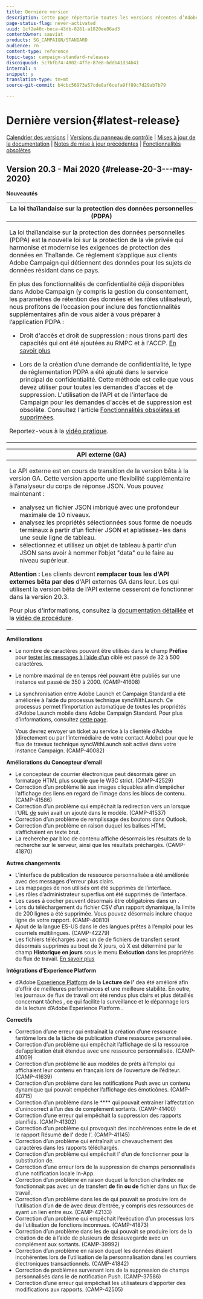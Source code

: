 ```yaml
---
title: Dernière version
description: Cette page répertorie toutes les versions récentes d’Adobe Campaign Standard.
page-status-flag: never-activated
uuid: 1cf2e40c-beca-43db-8261-a1820ee86ad3
contentOwner: sauviat
products: SG_CAMPAIGN/STANDARD
audience: rn
content-type: reference
topic-tags: campaign-standard-releases
discoiquuid: 5c7bfb74-4002-4ffe-87e8-bddb41d34b41
internal: n
snippet: y
translation-type: tm+mt
source-git-commit: b4cbc56973a57cde8af6cefa9ff89c7d29ab7b79

---
```



# Dernière version{#latest-release}

[Calendrier des versions](../../rn/using/release-planning.md) | [Versions du panneau de contrôle](https://docs.adobe.com/content/help/fr-FR/control-panel/using/release-notes.html) | [Mises à jour de la documentation](../../rn/using/documentation-updates.md) | [Notes de mise à jour précédentes](../../rn/using/release-notes-2020.md) | [Fonctionnalités obsolètes](../../rn/using/deprecated-features.md)

## Version 20.3 - Mai 2020      {#release-20-3---may-2020}

**Nouveautés**

<table> 
<thead> 
<tr> 
<th> <strong>La loi thaïlandaise sur la protection des données personnelles (PDPA)</strong><br /> </th> 
</tr> 
</thead> 
<tbody> 
<tr> 
<td> <p>La loi thaïlandaise sur la protection des données personnelles (PDPA) est la nouvelle loi sur la protection de la vie privée qui harmonise et modernise les exigences de protection des données en Thaïlande. Ce règlement s’applique aux clients  Adobe Campaign qui détiennent des données pour les sujets de données résidant dans ce pays.</p>
<p>En plus des fonctionnalités de confidentialité déjà disponibles dans  Adobe Campaign (y compris la gestion du consentement, les paramètres de rétention des données et les rôles utilisateur), nous profitons de l’occasion pour inclure des fonctionnalités supplémentaires afin de vous aider à vous préparer à l’application PDPA :</p>
<ul>
<li>Droit d'accès et droit de suppression : nous tirons parti des capacités qui ont été ajoutées au RMPC et à l'ACCP. <a href="https://helpx.adobe.com/content/help/fr/campaign/kb/acs-privacy.html#righttoaccess">En savoir plus</a> </li>
<li><p>Lors de la création d’une demande de confidentialité, le type de réglementation PDPA a été ajouté dans le service principal de confidentialité. Cette méthode est celle que vous devez utiliser pour toutes les demandes d'accès et de suppression. L'utilisation de l'API et de l'interface de Campaign pour les demandes d'accès et de suppression est obsolète.  Consultez l'article <a href="../../rn/using/deprecated-features.md">Fonctionnalités obsolètes et supprimées</a>.</p></li>
</ul>
<p>Reportez-vous à la <a href="https://docs.adobe.com/content/help/en/campaign-learn/campaign-standard-tutorials/privacy/privacy-overview.html">vidéo pratique</a>.</p>
</td> 
</tr> 
</tbody> 
</table>

<table> 
<thead> 
<tr> 
<th> <strong>API externe  (GA)</strong><br /> </th> 
</tr> 
</thead> 
<tbody> 
<tr> 
  <td> <p>Le API <strong></strong> externe  est en cours de transition de la version bêta à la version GA. Cette version apporte une flexibilité supplémentaire à l’analyseur du corps de réponse JSON. Vous pouvez maintenant :</p>
<ul>
<li>analysez un fichier JSON imbriqué avec une profondeur maximale de 10 niveaux. </li>
<li>analysez les propriétés sélectionnées sous forme de noeuds terminaux à partir d’un fichier JSON et aplatissez-les dans une seule ligne de tableau.</li>
<li>sélectionnez et utilisez un objet de tableau à partir d’un JSON sans avoir à nommer l’objet "data" ou le faire au niveau supérieur.</li>
</ul>
<p><strong>Attention :</strong> Les clients devront <strong>remplacer tous les d'API externes bêta par des</strong> d'API externes GA dans leur.  Les  qui utilisent la version bêta de l’API externe cesseront de fonctionner dans la version 20.3.</p>
<p>Pour plus d'informations, consultez la <a href="../../automating/using/external-api.md">documentation détaillée</a> et la <a href="https://docs.adobe.com/content/help/en/campaign-learn/campaign-standard-tutorials/managing-processes-and-data/data-management-activities/external-api-activity.html">vidéo de procédure</a>.</p>
</td> 
</tr> 
</tbody> 
</table>

**Améliorations**

* Le nombre de caractères pouvant être utilisés dans le champ **Préfixe** pour [tester les messages à l’aide d’un](../../sending/using/testing-messages-using-target.md) ciblé est passé de 32 à 500 caractères.
* Le nombre maximal de  en temps réel pouvant être publiés sur une instance est passé de 350 à 2000. (CAMP-41608)
* La synchronisation entre Adobe Launch et Campaign Standard a été améliorée à l’aide du processus technique syncWithLaunch. Ce processus permet l’importation automatique de toutes les propriétés d’Adobe Launch mobile dans  Adobe Campaign Standard. Pour plus d’informations, consultez [cette page](../../administration/using/technical-workflows.md).

   Vous devrez envoyer un ticket au service à la clientèle d’Adobe (directement ou par l’intermédiaire de votre contact Adobe) pour que le flux de travaux technique syncWithLaunch soit activé dans votre instance Campaign. (CAMP-40082)

**Améliorations du Concepteur d’email**

* Le concepteur de courrier électronique peut désormais gérer un formatage HTML plus souple que le W3C strict. (CAMP-42529)
* Correction d’un problème lié aux images [](../../designing/using/links.md#inserting-a-link) cliquables afin d’empêcher l’affichage des liens en regard de l’image dans les blocs de contenu. (CAMP-41586)
* Correction d’un problème qui empêchait la redirection vers un lorsque l’URL [de](../../designing/using/links.md#about-tracked-urls) suivi avait un  ajouté dans le modèle. (CAMP-41537)
* Correction d’un problème de remplissage des boutons dans Outlook.
* Correction d’un problème en raison duquel les balises HTML s’affichaient en texte brut.
* La recherche par bloc de contenu affiche désormais les résultats de la recherche sur le serveur, ainsi que les résultats préchargés. (CAMP-41870)

**Autres changements**

* L&#39;interface de publication de ressource personnalisée a été améliorée avec des messages d&#39;erreur plus clairs.
* Les mappages de  non utilisés ont été supprimés de l’interface.
* Les rôles d’administrateur superflus ont été supprimés de l’interface.
* Les cases à cocher peuvent désormais être obligatoires dans un .
* Lors du téléchargement du fichier CSV d’un rapport dynamique, la limite de 200 lignes a été supprimée. Vous pouvez désormais inclure chaque ligne de votre rapport. (CAMP-40810)
* Ajout de la langue ES-US dans le des langues prêtes à l’emploi pour les courriels multilingues. (CAMP-42279)
* Les fichiers téléchargés avec un de  de fichiers de transfert seront désormais supprimés au bout de X jours, où X est déterminé par le champ **Historique en jours** sous le menu **Exécution** dans les propriétés du flux de travail. [En savoir plus](../../automating/using/executing-a-workflow.md#workflow-properties)

**Intégrations d’Experience Platform**

*  d’Adobe [Experience Platform](../../automating/using/aep-targeting-audiences.md) de la **Lecture de l’** dea été amélioré afin d’offrir de meilleures performances et une meilleure stabilité. En outre, les journaux de flux de travail ont été rendus plus clairs et plus détaillés concernant  tâches , ce qui facilite la surveillance et le dépannage lors de la lecture d’Adobe Experience Platform .

**Correctifs**

* Correction d’une erreur qui entraînait la création d’une ressource fantôme lors de la tâche de publication d’une ressource personnalisée.
* Correction d’un problème qui empêchait l’affichage de    si la ressource del’application était étendue avec une ressource personnalisée. (CAMP-41009)
* Correction d’un problème lié aux modèles de  prêts à l’emploi qui affichaient leur contenu en français lors de l’ouverture de l’éditeur. (CAMP-41639)
* Correction d’un problème dans les notifications Push avec un contenu dynamique qui pouvait empêcher l’affichage des émoticônes. (CAMP-40715)
* Correction d’un problème dans le **** qui pouvait entraîner l’affectation d’unincorrect à l’un des de complément sortants. (CAMP-41400)
* Correction d’une erreur qui empêchait la suppression des rapports planifiés. (CAMP-41302)
* Correction d’un problème qui provoquait des incohérences entre le  de  et le rapport Résumé **de l’** dede l’. (CAMP-41145)
* Correction d’un problème qui entraînait un chevauchement des caractères dans les rapports téléchargés.
* Correction d’un problème qui empêchait l’ d’un  de fonctionner pour la substitution de.
* Correction d’une erreur lors de la suppression de champs personnalisés d’une notification locale In-App.
* Correction d’un problème en raison duquel la fonction charIndex ne fonctionnait pas avec un de transfert **de** fin **ou de** fichier   dans un flux de travail.
* Correction d’un problème dans les  de qui pouvait se produire lors de l’utilisation d’un **de** de avec deux d’entrée, y compris des ressources de ayant un lien entre eux. (CAMP-42133)
* Correction d’un problème qui empêchait l’exécution d’un processus lors de l’utilisation de fonctions inconnues. (CAMP-41873)
* Correction d’un problème dans les  de qui pouvait se produire lors de la création de  de  à l’aide de plusieurs **de** desauvegarde avec un complément aux sortants. (CAMP-39992)
* Correction d’un problème en raison duquel les données étaient incohérentes lors de l’utilisation de la personnalisation dans les courriers électroniques transactionnels. (CAMP-41842)
* Correction de problèmes survenant lors de la suppression de champs personnalisés dans le de notification Push. (CAMP-37586)
* Correction d’une erreur qui empêchait les utilisateurs d’apporter des modifications aux rapports. (CAMP-42505)
